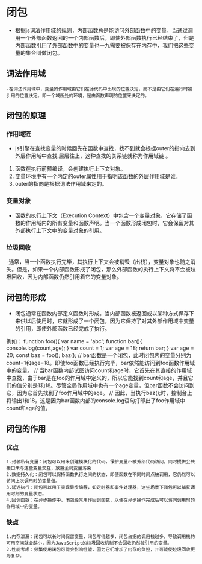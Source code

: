 # 闭包
- 根据js词法作用域的规则，内部函数总是能访问外部函数中的变量，当通过调用一个外部函数返回的一个内部函数后，即使外部函数执行已经结束了，但是内部函数引用了外部函数中的变量也一九需要被保存在内存中，我们把这些变量的集合叫做闭包。

## 词法作用域
    ·在词法作用域中，变量的作用域由它们在源代码中出现的位置决定，而不是由它们在运行时被引用的位置决定。即一个域所处的环境，是由函数声明的位置来决定的。


## 闭包的原理

### 作用域链 
- js引擎在查找变量的时候回先在函数中查找，找不到就会根据outer的指向去到外层作用域中查找,层层往上，这种查找的关系链就称为作用域链 。

1. 函数在执行前预编译，会创建执行上下文对象。
2. 变量环境中有一个内定的outer属性用于指明该函数的外层作用域是谁。
3. outer的指向是根据词法作用域来定的。

### 变量对象
- 函数的执行上下文（Execution Context）中包含一个变量对象，它存储了函数的作用域内的所有变量和函数声明。当一个函数形成闭包时，它会保留对其外部执行上下文中的变量对象的引用。

### 垃圾回收
-通常，当一个函数执行完毕，其执行上下文会被销毁（出栈），变量对象也随之消失。但是，如果一个内部函数形成了闭包，那么外部函数的执行上下文将不会被垃圾回收，因为内部函数仍然引用着它的变量对象。

## 闭包的形成
- 闭包通常在函数内部定义函数时形成。当内部函数被返回或以某种方式保存下来供以后使用时，它就形成了一个闭包，因为它保持了对其外部作用域中变量的引用，即使外部函数已经完成了执行。

例如：
    function foo(){
        var name = 'abc';
        function bar(){
            console.log(count,age);
        }
        var count = 1;
        var age = 18;
        return bar;
    }
    var age = 20;
    const baz = foo();
    baz();
// bar函数是一个闭包，此时闭包内的变量分别为count=1和age=18。即使foo函数已经执行完毕，bar依然能访问到foo函数作用域中的变量。
// 当bar函数内部试图访问count和age时，它首先在其直接的作用域中查找，由于bar是在foo的作用域中定义的，所以它能找到count和age，并且它们的值分别是1和18。尽管全局作用域中也有一个age变量，但bar函数不会访问到它，因为它首先找到了foo作用域中的age。
// 因此，当执行baz();时，控制台上将输出1和18，这是因为bar函数内部的console.log语句打印出了foo作用域中count和age的值。

## 闭包的作用

### 优点
    1.封装私有变量：闭包可以用来创建模块化的代码，保护变量不被外部代码访问，同时提供公共接口来与这些变量交互，放置全局变量污染
    2.数据持久化：闭包可以保持函数执行之间的状态，即使函数在不同时间点被调用，它仍然可以访问上次调用时的变量值。
    3.延迟执行：闭包可以用于实现异步编程，如定时器和事件处理器，这些场景下闭包可以捕获调用时刻的变量状态。
    4.回调函数：在异步操作中，闭包经常用作回调函数，以便在异步操作完成后可以访问调用时的作用域中的变量。

### 缺点
    1.内存泄漏：闭包可以长时间保留变量，闭包写得越多，闭包占据的调用栈越多，导致调用栈的可用空间就会越小，因为JavaScript的垃圾回收机制不会回收仍然被引用的变量。
    2.性能考虑：频繁使用闭包可能会影响性能，因为它们增加了内存的负担，并可能使垃圾回收更为复杂。